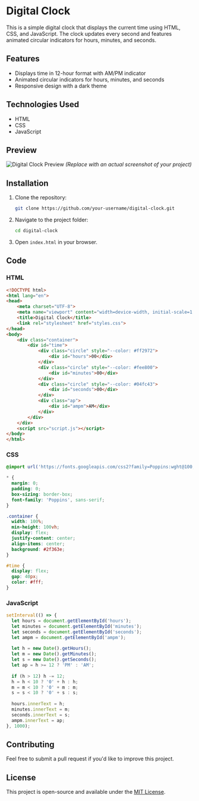 # Digital Clock

This is a simple digital clock that displays the current time using HTML, CSS, and JavaScript. The clock updates every second and features animated circular indicators for hours, minutes, and seconds.

## Features
- Displays time in 12-hour format with AM/PM indicator
- Animated circular indicators for hours, minutes, and seconds
- Responsive design with a dark theme

## Technologies Used
- HTML
- CSS
- JavaScript

## Preview
![Digital Clock Preview](preview.png) *(Replace with an actual screenshot of your project)*

## Installation
1. Clone the repository:
   ```sh
   git clone https://github.com/your-username/digital-clock.git
   ```
2. Navigate to the project folder:
   ```sh
   cd digital-clock
   ```
3. Open `index.html` in your browser.

## Code
### HTML
```html
<!DOCTYPE html>
<html lang="en">
<head>
    <meta charset="UTF-8">
    <meta name="viewport" content="width=device-width, initial-scale=1.0">
    <title>Digital Clock</title>
    <link rel="stylesheet" href="styles.css">
</head>
<body>
    <div class="container">
        <div id="time">
            <div class="circle" style="--color: #ff2972">
                <div id="hours">00</div>
            </div>
            <div class="circle" style="--color: #fee800">
                <div id="minutes">00</div>
            </div>
            <div class="circle" style="--color: #04fc43">
                <div id="seconds">00</div>
            </div>
            <div class="ap">
                <div id="ampm">AM</div>
            </div>
        </div>
    </div>
    <script src="script.js"></script>
</body>
</html>
```

### CSS
```css
@import url('https://fonts.googleapis.com/css2?family=Poppins:wght@100;300;400;500;600;700;800;900&display=swap');

* {
  margin: 0;
  padding: 0;
  box-sizing: border-box;
  font-family: 'Poppins', sans-serif;
}

.container {
  width: 100%;
  min-height: 100vh;
  display: flex;
  justify-content: center;
  align-items: center;
  background: #2f363e;
}

#time {
  display: flex;
  gap: 40px;
  color: #fff;
}
```

### JavaScript
```js
setInterval(() => {
  let hours = document.getElementById('hours');
  let minutes = document.getElementById('minutes');
  let seconds = document.getElementById('seconds');
  let ampm = document.getElementById('ampm');
  
  let h = new Date().getHours();
  let m = new Date().getMinutes();
  let s = new Date().getSeconds();
  let ap = h >= 12 ? 'PM' : 'AM';
  
  if (h > 12) h -= 12;
  h = h < 10 ? '0' + h : h;
  m = m < 10 ? '0' + m : m;
  s = s < 10 ? '0' + s : s;
  
  hours.innerText = h;
  minutes.innerText = m;
  seconds.innerText = s;
  ampm.innerText = ap;
}, 1000);
```

## Contributing
Feel free to submit a pull request if you'd like to improve this project.

## License
This project is open-source and available under the [MIT License](LICENSE).


